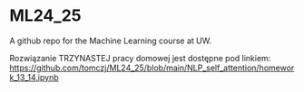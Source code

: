 # ML24_25
A github repo for the Machine Learning course at UW.

Rozwiązanie TRZYNASTEJ pracy domowej jest dostępne pod linkiem:
https://github.com/tomczj/ML24_25/blob/main/NLP_self_attention/homework_13_14.ipynb